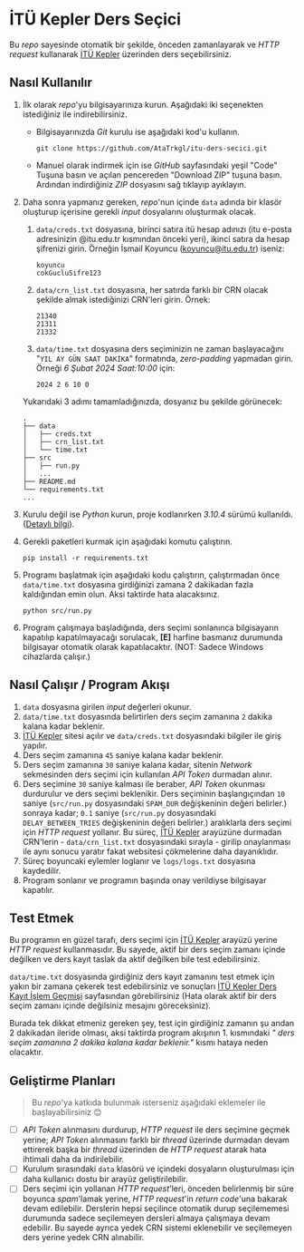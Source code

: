 # **İTÜ Kepler Ders Seçici**

Bu _repo_ sayesinde otomatik bir şekilde, önceden zamanlayarak ve _HTTP request_ kullanarak [İTÜ Kepler](https://kepler-beta.itu.edu.tr/ogrenci/) üzerinden ders seçebilirsiniz.

## Nasıl Kullanılır
1. İlk olarak _repo_'yu bilgisayarınıza kurun. Aşağıdaki iki seçenekten istediğiniz ile indirebilirsiniz.
   - Bilgisayarınızda _Git_ kurulu ise aşağıdaki kod'u kullanın.
      ```terminal
      git clone https://github.com/AtaTrkgl/itu-ders-secici.git
      ```
   - Manuel olarak indirmek için ise _GitHub_ sayfasındaki yeşil "Code" Tuşuna basın ve açılan pencereden "Download ZIP" tuşuna basın. Ardından indirdiğiniz _ZIP_ dosyasını sağ tıklayıp ayıklayın.
2. Daha sonra yapmanız gereken, _repo_'nun içinde `data` adında bir klasör oluşturup içerisine gerekli _input_ dosyalarını oluşturmak olacak.
   1. `data/creds.txt` dosyasına, birinci satıra itü hesap adınızı (itu e-posta adresinizin @itu.edu.tr kısmından önceki yeri), ikinci satıra da hesap şifrenizi girin. Örneğin İsmail Koyuncu (<koyuncu@itu.edu.tr>) iseniz:

        ```text
        koyuncu
        cokGucluSifre123
        ```

   2. `data/crn_list.txt` dosyasına, her satırda farklı bir CRN olacak şekilde almak istediğinizi CRN'leri girin. Örnek:

        ```text
        21340
        21311
        21332
        ```

   3. `data/time.txt` dosyasına ders seçiminizin ne zaman başlayacağını "`YIL AY GÜN SAAT DAKİKA`" formatında, _zero-padding_ yapmadan girin. Örneği _6 Şubat 2024 Saat:10:00_ için:

        ```text
        2024 2 6 10 0
        ```

   Yukarıdaki 3 adımı tamamladığınızda, dosyanız bu şekilde görünecek:
   ```
   .
   ├── data
   │   ├── creds.txt
   │   ├── crn_list.txt
   │   └── time.txt
   ├── src
   │   ├── run.py
   │   ...
   ├── README.md
   └── requirements.txt
   ...
   ```

3. Kurulu değil ise _Python_ kurun, proje kodlanırken _3.10.4_ sürümü kullanıldı. ([Detaylı bilgi](https://www.python.org/downloads/)).
4. Gerekli paketleri kurmak için aşağıdaki komutu çalıştırın.  

   ```console
   pip install -r requirements.txt
   ```

5. Programı başlatmak için aşağıdaki kodu çalıştırın, çalıştırmadan önce `data/time.txt` dosyasına girdiğinizi zamana 2 dakikadan fazla kaldığından emin olun. Aksi taktirde hata alacaksınız.

   ```console
   python src/run.py
   ```

6. Program çalışmaya başladığında, ders seçimi sonlanınca bilgisayarın kapatılıp kapatılmayacağı sorulacak, **\[E\]** harfine basmanız durumunda bilgisayar otomatik olarak kapatılacaktır. (NOT: Sadece Windows cihazlarda çalışır.)

## Nasıl Çalışır / Program Akışı

1. `data` dosyasına girilen _input_ değerleri okunur.
2. `data/time.txt` dosyasında belirtirlen ders seçim zamanına `2` dakika kalana kadar beklenir.
3. [İTÜ Kepler](https://kepler-beta.itu.edu.tr/ogrenci/) sitesi açılır ve `data/creds.txt` dosyasındaki bilgiler ile giriş yapılır.
4. Ders seçim zamanına `45` saniye kalana kadar beklenir.
5. Ders seçim zamanına `30` saniye kalana kadar, sitenin _Network_ sekmesinden ders seçimi için kullanılan _API Token_ durmadan alınır.
6. Ders seçimine `30` saniye kalması ile beraber, _API Token_ okunması durdurulur ve ders seçimi beklenikir. Ders seçiminin başlangıçından `10` saniye (`src/run.py` dosyasındaki `SPAM_DUR` değişkeninin değeri belirler.) sonraya kadar; `0.1` saniye (`src/run.py` dosyasındaki `DELAY_BETWEEN_TRIES` değişkeninin değeri belirler.) aralıklarla ders seçimi için _HTTP request_ yollanır. Bu süreç, [İTÜ Kepler](https://kepler-beta.itu.edu.tr/ogrenci/) arayüzüne durmadan CRN'lerin - `data/crn_list.txt` dosyasındaki sırayla - girilip onaylanması ile aynı sonucu yaratır fakat websitesi çökmelerine daha dayanıklıdır.
7. Süreç boyuncaki eylemler loglanır ve `logs/logs.txt` dosyasına kaydedilir.
8. Program sonlanır ve programın başında onay verildiyse bilgisayar kapatılır.

## Test Etmek

Bu programın en güzel tarafı, ders seçimi için [İTÜ Kepler](https://kepler-beta.itu.edu.tr/ogrenci/) arayüzü yerine _HTTP request_ kullanmasıdır. Bu sayede, aktif bir ders seçim zamanı içinde değilken ve ders kayıt taslak da aktif değilken bile test edebilirsiniz.

`data/time.txt` dosyasında girdiğiniz ders kayıt zamanını test etmek için yakın bir zamana çekerek test edebilirsiniz ve sonuçları [İTÜ Kepler Ders Kayıt İşlem Geçmişi](https://kepler-beta.itu.edu.tr/ogrenci/DersKayitIslemleri/DersKayitIslemGecmisi) sayfasından görebilirsiniz (Hata olarak aktif bir ders seçim zamanı içinde değilsiniz mesajını göreceksiniz).

Burada tek dikkat etmeniz gereken şey, test için girdiğiniz zamanın şu andan 2 dakikadan ileride olması, aksi taktirda program akışının 1. kısmındaki _" ders seçim zamanına 2 dakika kalana kadar beklenir."_ kısmı hataya neden olacaktır.

## Geliştirme Planları

> Bu _repo_'ya katkıda bulunmak isterseniz aşağıdaki eklemeler ile başlayabilirsiniz 😊

- [ ] _API Token_ alınmasını durdurup, _HTTP request_ ile ders seçimine geçmek yerine; _API Token_ alınmasını farklı bir _thread_ üzerinde durmadan devam ettirerek başka bir _thread_ üzerinden de _HTTP request_ atarak hata ihtimali daha da indirilebilir.
- [ ] Kurulum sırasındaki `data` klasörü ve içindeki dosyaların oluşturulması için daha kullanıcı dostu bir arayüz geliştirilebilir.
- [ ] Ders seçimi için yollanan _HTTP request_'leri, önceden belirlenmiş bir süre boyunca _spam_'lamak yerine, _HTTP request_'in _return code_'una bakarak devam edilebilir. Derslerin hepsi seçilince otomatik durup seçilememesi durumunda sadece seçilemeyen dersleri almaya çalışmaya devam edebilir. Bu sayede ayrıca yedek CRN sistemi eklenebilir ve seçilemeyen ders yerine yedek CRN alınabilir.
